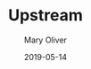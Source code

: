 ---
title: Upstream
book: upstream
author: Mary Oliver
kindle: false
date: 2019-05-14
tags: posts
---